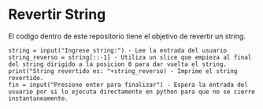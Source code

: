 # Revertir String
El codigo dentro de este repositorio tiene el objetivo de revertir un string.

    string = input("Ingrese string:") - Lee la entrada del usuario
    string_reverso = string[::-1] - Utiliza un slice que empieza al final del string dirigido a la posicion 0 para dar vuelta el string.
    print("String revertido es: "+string_reverso) - Imprime el string revertido.
    fin = input("Presione enter para finalizar") - Espera la entrada del usuario por si lo ejecuta directamente en python para que no se cierre instantaneamente.
